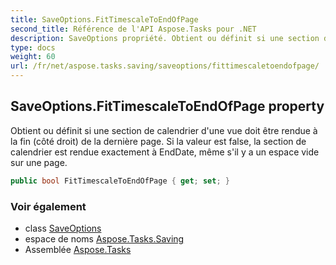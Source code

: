 ```yaml
---
title: SaveOptions.FitTimescaleToEndOfPage
second_title: Référence de l'API Aspose.Tasks pour .NET
description: SaveOptions propriété. Obtient ou définit si une section de calendrier dune vue doit être rendue à la fin côté droit de la dernière page. Si la valeur est false la section de calendrier est rendue exactement à EndDate même sil y a un espace vide sur une page.
type: docs
weight: 60
url: /fr/net/aspose.tasks.saving/saveoptions/fittimescaletoendofpage/
---
```

## SaveOptions.FitTimescaleToEndOfPage property

Obtient ou définit si une section de calendrier d'une vue doit être rendue à la fin (côté droit) de la dernière page. Si la valeur est false, la section de calendrier est rendue exactement à EndDate, même s'il y a un espace vide sur une page.

```csharp
public bool FitTimescaleToEndOfPage { get; set; }
```

### Voir également

* class [SaveOptions](../)
* espace de noms [Aspose.Tasks.Saving](../../saveoptions/)
* Assemblée [Aspose.Tasks](../../../)



